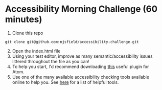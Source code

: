 # Accessibility Morning Challenge (60 minutes)

1. Clone this repo
```
git clone git@github.com:njsfield/accessibility-challenge.git
```

2. Open the index.html file
3. Using your test editor, improve as many semantic/accessibility issues littered throughout the file as you can! 
4. To help you start, I'd recommend downloading [this](https://atom.io/packages/atom-beautify) useful plugin for Atom.
5. Use one of the many available accessibility checking tools available online to help you. See [here](https://github.com/jsms90/web-accessibility/blob/master/tools-that-can-help.md) for a list of helpful tools.
